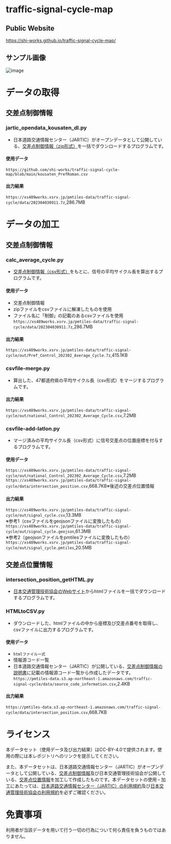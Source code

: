 # traffic-signal-cycle-map
## Public Website
https://shi-works.github.io/traffic-signal-cycle-map/
## サンプル画像
![image](https://user-images.githubusercontent.com/71203808/234752923-71deb437-b846-4268-9f20-84f1b78d3833.png)

# データの取得
## 交差点制御情報
### jartic_opendata_kousaten_dl.py
- 日本道路交通情報センター（JARTIC）がオープンデータとして公開している、[交差点制御情報（zip形式）](https://www.jartic.or.jp/)を一括でダウンロードするプログラムです。
#### 使用データ  
`https://github.com/shi-works/traffic-signal-cycle-map/blob/main/kousaten_PrefRoman.csv`
#### 出力結果  
`https://xs489works.xsrv.jp/pmtiles-data/traffic-signal-cycle/data/202304030911.7z`,286.7MB

# データの加工
## 交差点制御情報
### calc_average_cycle.py
- [交差点制御情報（csv形式）](https://www.jartic.or.jp/)をもとに、信号の平均サイクル長を算出するプログラムです。
#### 使用データ
- 交差点制御情報
- zipファイルをcsvファイルに解凍したものを使用
- ファイル名に「制御」の記載のあるcsvファイルを使用  
`https://xs489works.xsrv.jp/pmtiles-data/traffic-signal-cycle/data/202304030911.7z`,286.7MB
#### 出力結果  
`https://xs489works.xsrv.jp/pmtiles-data/traffic-signal-cycle/out/Pref_Control_202302_Average_Cycle.7z`,415.1KB

### csvfile-merge.py
- 算出した、47都道府県の平均サイクル長（csv形式）をマージするプログラムです。
#### 出力結果  
`https://xs489works.xsrv.jp/pmtiles-data/traffic-signal-cycle/out/national_Control_202302_Average_Cycle.csv`,7.2MB

### csvfile-add-latlon.py
- マージ済みの平均サイクル長（csv形式）に信号交差点の位置座標を付与するプログラムです。
#### 使用データ  
`https://xs489works.xsrv.jp/pmtiles-data/traffic-signal-cycle/out/national_Control_202302_Average_Cycle.csv`,7.2MB  
`https://xs489works.xsrv.jp/pmtiles-data/traffic-signal-cycle/data/intersection_position.csv`,668.7KB※後述の交差点位置情報
#### 出力結果
`https://xs489works.xsrv.jp/pmtiles-data/traffic-signal-cycle/out/signal_cycle.csv`,13.3MB  
※参考1（csvファイルをgeojsonファイルに変換したもの）  
`https://xs489works.xsrv.jp/pmtiles-data/traffic-signal-cycle/out/signal_cycle.geojson`,61.3MB  
※参考2（geojsonファイルをpmtilesファイルに変換したもの）  
`https://xs489works.xsrv.jp/pmtiles-data/traffic-signal-cycle/out/signal_cycle.pmtiles`,20.5MB

## 交差点位置情報
### intersection_position_getHTML.py
- [日本交通管理技術協会のWebサイト](https://www.tmt.or.jp/research/index10.html#japanMap)からhtmlファイルを一括でダウンロードするプログラムです。

### HTMLtoCSV.py
- ダウンロードした、htmlファイルの中から座標及び交差点番号を取得し、csvファイルに出力するプログラムです。
#### 使用データ
- `htmlファイル一式`
- 情報源コード一覧
- 日本道路交通情報センター（JARTIC）が公開している、[交差点制御情報の説明書](https://www.jartic.or.jp/)に記載の情報源コード一覧から作成したデータです。  
`https://pmtiles-data.s3.ap-northeast-1.amazonaws.com/traffic-signal-cycle/data/source_code_information.csv`,2.4KB
#### 出力結果
`https://pmtiles-data.s3.ap-northeast-1.amazonaws.com/traffic-signal-cycle/data/intersection_position.csv`,668.7KB

# ライセンス
本データセット（使用データ及び出力結果）はCC-BY-4.0で提供されます。使用の際には本レポジトリへのリンクを提示してください。

また、本データセットは、日本道路交通情報センター（JARTIC）がオープンデータとして公開している、[交差点制御情報](https://www.jartic.or.jp/)及び日本交通管理技術協会が公開している、[交差点位置情報](https://www.tmt.or.jp/research/index10.html#japanMap)を加工して作成したものです。本データセットの使用・加工にあたっては、[日本道路交通情報センター（JARTIC）の利用規約](https://www.jartic.or.jp/d/opendata/riyou_kiyaku.pdf)及び[日本交通管理技術協会の利用規約](https://www.tmt.or.jp/research/index10.html#japanMap)を必ずご確認ください。

# 免責事項
利用者が当該データを用いて行う一切の行為について何ら責任を負うものではありません。
